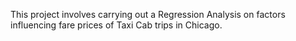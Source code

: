 This project involves carrying out a Regression Analysis on factors influencing fare prices of Taxi Cab trips in Chicago.
